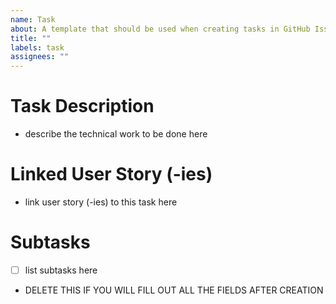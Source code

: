 ```yaml
---
name: Task
about: A template that should be used when creating tasks in GitHub Issues.
title: ""
labels: task
assignees: ""
---
```


# Task Description

- describe the technical work to be done here

# Linked User Story (-ies)

- link user story (-ies) to this task here

# Subtasks

- [ ] list subtasks here

- DELETE THIS IF YOU WILL FILL OUT ALL THE FIELDS AFTER CREATION
